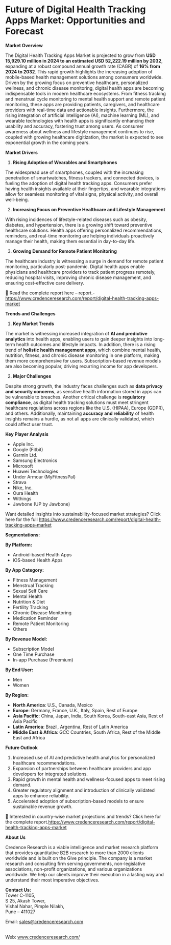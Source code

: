 # Future of Digital Health Tracking Apps Market: Opportunities and Forecast


<p><strong>Market Overview</strong></p>
<p>The Digital Health Tracking Apps Market is projected to grow from <strong>USD 15,929.10 million in 2024 to an estimated USD 52,222.19 million by 2032</strong>, expanding at a robust compound annual growth rate (CAGR) of <strong>16% from 2024 to 2032</strong>. This rapid growth highlights the increasing adoption of mobile-based health management solutions among consumers worldwide. Driven by the growing focus on preventive healthcare, personalized wellness, and chronic disease monitoring, digital health apps are becoming indispensable tools in modern healthcare ecosystems. From fitness tracking and menstrual cycle monitoring to mental health support and remote patient monitoring, these apps are providing patients, caregivers, and healthcare providers with real-time data and actionable insights. Furthermore, the rising integration of artificial intelligence (AI), machine learning (ML), and wearable technologies with health apps is significantly enhancing their usability and accuracy, fostering trust among users. As consumer awareness about wellness and lifestyle management continues to rise, coupled with growing healthcare digitization, the market is expected to see exponential growth in the coming years.</p>
<p><strong>Market Drivers</strong></p>
<ol>
<li><strong> Rising Adoption of Wearables and Smartphones</strong></li>
</ol>
<p>The widespread use of smartphones, coupled with the increasing penetration of smartwatches, fitness trackers, and connected devices, is fueling the adoption of digital health tracking apps. Consumers prefer having health insights available at their fingertips, and wearable integrations allow for seamless monitoring of vital signs, physical activity, and overall well-being.</p>
<ol start="2">
<li><strong> Increasing Focus on Preventive Healthcare and Lifestyle Management</strong></li>
</ol>
<p>With rising incidences of lifestyle-related diseases such as obesity, diabetes, and hypertension, there is a growing shift toward preventive healthcare solutions. Health apps offering personalized recommendations, reminders, and real-time monitoring are helping individuals proactively manage their health, making them essential in day-to-day life.</p>
<ol start="3">
<li><strong> Growing Demand for Remote Patient Monitoring</strong></li>
</ol>
<p>The healthcare industry is witnessing a surge in demand for remote patient monitoring, particularly post-pandemic. Digital health apps enable physicians and healthcare providers to track patient progress remotely, reducing hospital visits, improving chronic disease management, and ensuring cost-effective care delivery.</p>
<p>📌 Read the complete report here &ndash; report.-<a href="https://www.credenceresearch.com/report/digital-health-tracking-apps-market?utm_source=chatgpt.com">https://www.credenceresearch.com/report/digital-health-tracking-apps-market</a></p>
<p><strong>Trends and Challenges</strong></p>
<ol>
<li><strong> Key Market Trends</strong></li>
</ol>
<p>The market is witnessing increased integration of <strong>AI and predictive analytics</strong> into health apps, enabling users to gain deeper insights into long-term health outcomes and lifestyle impacts. In addition, there is a rising trend of <strong>holistic health management apps</strong>, which combine mental health, nutrition, fitness, and chronic disease monitoring in one platform, making them more comprehensive for users. Subscription-based revenue models are also becoming popular, driving recurring income for app developers.</p>
<ol start="2">
<li><strong> Major Challenges</strong></li>
</ol>
<p>Despite strong growth, the industry faces challenges such as <strong>data privacy and security concerns</strong>, as sensitive health information stored in apps can be vulnerable to breaches. Another critical challenge is <strong>regulatory compliance</strong>, as digital health tracking solutions must meet stringent healthcare regulations across regions like the U.S. (HIPAA), Europe (GDPR), and others. Additionally, maintaining <strong>accuracy and reliability</strong> of health insights remains a hurdle, as not all apps are clinically validated, which could affect user trust.</p>
<p><strong>Key Player Analysis</strong></p>
<ul>
<li>Apple Inc.</li>
<li>Google (Fitbit)</li>
<li>Garmin Ltd.</li>
<li>Samsung Electronics</li>
<li>Microsoft</li>
<li>Huawei Technologies</li>
<li>Under Armour (MyFitnessPal)</li>
<li>Strava</li>
<li>Nike, Inc.</li>
<li>Oura Health</li>
<li>Withings</li>
<li>Jawbone (UP by Jawbone)</li>
</ul>
<p>Want detailed insights into sustainability-focused market strategies? Click here for the full <a href="https://www.credenceresearch.com/report/digital-health-tracking-apps-market?utm_source=chatgpt.com">https://www.credenceresearch.com/report/digital-health-tracking-apps-market</a></p>
<p><strong>Segmentations:</strong></p>
<p><strong>By Platform:</strong></p>
<ul>
<li>Android-based Health Apps</li>
<li>iOS-based Health Apps</li>
</ul>
<p><strong>By App Category:</strong></p>
<ul>
<li>Fitness Management</li>
<li>Menstrual Tracking</li>
<li>Sexual Self Care</li>
<li>Mental Health</li>
<li>Nutrition &amp; Diet</li>
<li>Fertility Tracking</li>
<li>Chronic Disease Monitoring</li>
<li>Medication Reminder</li>
<li>Remote Patient Monitoring</li>
<li>Others</li>
</ul>
<p><strong>By Revenue Model:</strong></p>
<ul>
<li>Subscription Model</li>
<li>One Time Purchase</li>
<li>In-app Purchase (Freemium)</li>
</ul>
<p><strong>By End User:</strong></p>
<ul>
<li>Men</li>
<li>Women</li>
</ul>
<p><strong>By Region:</strong></p>
<ul>
<li><strong>North America</strong>: U.S., Canada, Mexico</li>
<li><strong>Europe</strong>: Germany, France, U.K., Italy, Spain, Rest of Europe</li>
<li><strong>Asia Pacific</strong>: China, Japan, India, South Korea, South-east Asia, Rest of Asia Pacific</li>
<li><strong>Latin America</strong>: Brazil, Argentina, Rest of Latin America</li>
<li><strong>Middle East &amp; Africa</strong>: GCC Countries, South Africa, Rest of the Middle East and Africa</li>
</ul>
<p><strong>Future Outlook</strong></p>
<ol>
<li>Increased use of AI and predictive health analytics for personalized healthcare recommendations.</li>
<li>Expansion of partnerships between healthcare providers and app developers for integrated solutions.</li>
<li>Rapid growth in mental health and wellness-focused apps to meet rising demand.</li>
<li>Greater regulatory alignment and introduction of clinically validated apps to enhance reliability.</li>
<li>Accelerated adoption of subscription-based models to ensure sustainable revenue growth.</li>
</ol>
<p>📌 Interested in country-wise market projections and trends? Click here for the complete report.<a href="https://www.credenceresearch.com/report/digital-health-tracking-apps-market?utm_source=chatgpt.com">https://www.credenceresearch.com/report/digital-health-tracking-apps-market</a></p>
<p><strong>About Us</strong></p>
<p>Credence Research is a viable intelligence and market research platform that provides quantitative B2B research to more than 2000 clients worldwide and is built on the Give principle. The company is a market research and consulting firm serving governments, non-legislative associations, non-profit organizations, and various organizations worldwide. We help our clients improve their execution in a lasting way and understand their most imperative objectives.</p>
<p><strong>Contact Us:</strong><br /> Tower C-1105,<br /> S 25, Akash Tower,<br /> Vishal Nahar, Pimple Nilakh,<br /> Pune &ndash; 411027</p>
<p>Email: <a href="mailto:sales@credenceresearch.com">sales@credenceresearch.com</a></p>
<p><br /> Web: <a href="http://www.credenceresearch.com/?utm_source=chatgpt.com">www.credenceresearch.com/</a></p>
